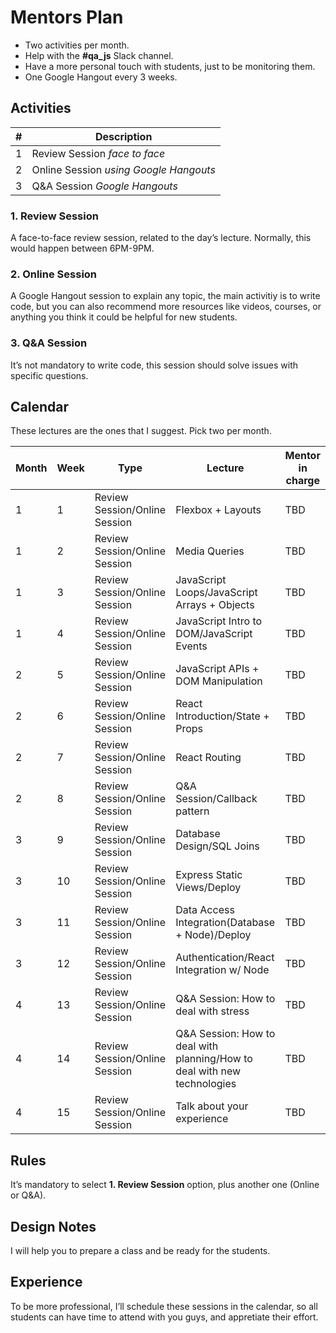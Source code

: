 # Mentors Plan

+ Two activities per month.
+ Help with the **#qa_js** Slack channel.
+ Have a more personal touch with students, just to be monitoring them.
+ One Google Hangout every 3 weeks.

## Activities

|#|Description|
|-|-----------|
|1|Review Session _face to face_|
|2|Online Session _using Google Hangouts_|
|3|Q&A Session _Google Hangouts_|

### 1. Review Session

A face-to-face review session, related to the day’s lecture. Normally, this would happen between 6PM-9PM.

### 2. Online Session

A Google Hangout session to explain any topic, the main activitiy is to write code, but you can also recommend more resources like videos, courses, or anything you think it could be helpful for new students.

### 3. Q&A Session

It’s not mandatory to write code, this session should solve issues with specific questions.

## Calendar

These lectures are the ones that I suggest. Pick two per month.

|Month|Week|Type|Lecture|Mentor in charge|
|-----|----|----|-------|----------------|
|1|1|Review Session/Online Session|Flexbox + Layouts|TBD|
|1|2|Review Session/Online Session|Media Queries|TBD|
|1|3|Review Session/Online Session|JavaScript Loops/JavaScript Arrays + Objects|TBD|
|1|4|Review Session/Online Session|JavaScript Intro to DOM/JavaScript Events|TBD|
|2|5|Review Session/Online Session|JavaScript APIs + DOM Manipulation|TBD|
|2|6|Review Session/Online Session|React Introduction/State + Props|TBD|
|2|7|Review Session/Online Session|React Routing|TBD|
|2|8|Review Session/Online Session|Q&A Session/Callback pattern|TBD|
|3|9|Review Session/Online Session|Database Design/SQL Joins|TBD|
|3|10|Review Session/Online Session|Express Static Views/Deploy|TBD|
|3|11|Review Session/Online Session|Data Access Integration(Database + Node)/Deploy|TBD|
|3|12|Review Session/Online Session|Authentication/React Integration w/ Node|TBD|
|4|13|Review Session/Online Session|Q&A Session: How to deal with stress|TBD|
|4|14|Review Session/Online Session|Q&A Session: How to deal with planning/How to deal with new technologies|TBD|
|4|15|Review Session/Online Session|Talk about your experience|TBD|

## Rules

It’s mandatory to select **1. Review Session** option, plus another one (Online or Q&A).

## Design Notes

I will help you to prepare a class and be ready for the students.

## Experience

To be more professional, I’ll schedule these sessions in the calendar, so all students can have time to attend with you guys, and appretiate their effort.
